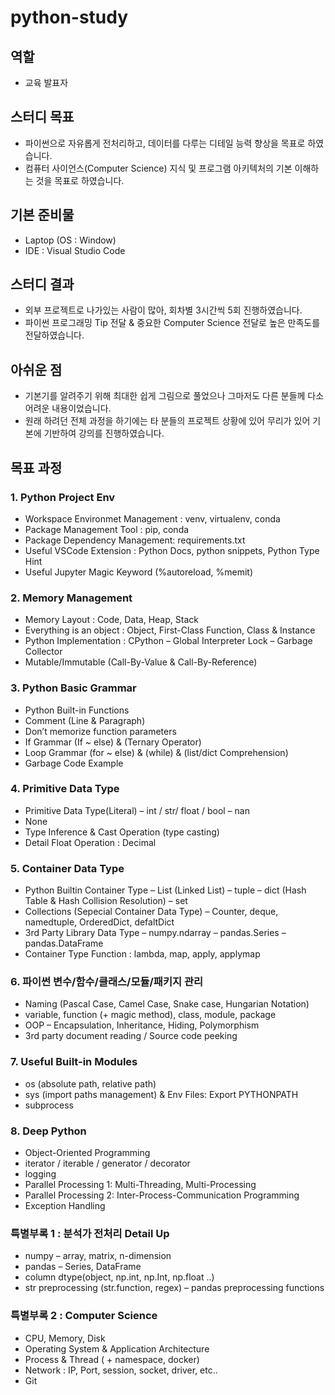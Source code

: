 # python-study

## 역할
-	교육 발표자

## 스터디 목표
-	파이썬으로 자유롭게 전처리하고, 데이터를 다루는 디테일 능력 향상을 목표로 하였습니다.
-	컴퓨터 사이언스(Computer Science) 지식 및 프로그램 아키텍처의 기본 이해하는 것을 목표로 하였습니다.

## 기본 준비물
- Laptop (OS : Window)
- IDE : Visual Studio Code

## 스터디 결과
-	외부 프로젝트로 나가있는 사람이 많아, 회차별 3시간씩 5회 진행하였습니다.
-	파이썬 프로그래밍 Tip 전달 & 중요한 Computer Science 전달로 높은 만족도를 전달하였습니다.

## 아쉬운 점
-	기본기를 알려주기 위해 최대한 쉽게 그림으로 풀었으나 그마저도 다른 분들께 다소 어려운 내용이었습니다.
-	원래 하려던 전체 과정을 하기에는 타 분들의 프로젝트 상황에 있어 무리가 있어 기본에 기반하여 강의를 진행하였습니다.

## 목표 과정

### 1. Python Project Env 
-	Workspace Environmet Management : venv, virtualenv, conda
-	Package Management Tool : pip, conda 
-	Package Dependency Management: requirements.txt
-	Useful VSCode Extension : Python Docs, python snippets, Python Type Hint
-	Useful Jupyter Magic Keyword (%autoreload, %memit)

### 2. Memory Management
-	Memory Layout : Code, Data, Heap, Stack
-	Everything is an object  : Object, First-Class Function, Class & Instance
-	Python Implementation : CPython
–	Global Interpreter Lock
–	Garbage Collector
-	Mutable/Immutable (Call-By-Value & Call-By-Reference)

### 3. Python Basic Grammar
-	Python Built-in Functions
-	Comment (Line & Paragraph)
-	Don’t memorize function parameters
-	If Grammar (If ~ else) & (Ternary Operator)
-	Loop Grammar  (for ~ else) & (while) & (list/dict Comprehension)
-	Garbage Code Example

### 4. Primitive Data Type
-	Primitive Data Type(Literal)
–	int / str/ float / bool
–	nan
-	None
-	Type Inference & Cast Operation (type casting)
-	Detail Float Operation : Decimal

### 5. Container Data Type
-	Python Builtin Container Type
–	List (Linked List)
–	tuple 
–	dict (Hash Table & Hash Collision Resolution)
–	set
-	Collections (Sepecial Container Data Type)
–	Counter, deque, namedtuple, OrderedDict, defaltDict 
-	3rd Party Library Data Type
–	numpy.ndarray
–	pandas.Series
–	pandas.DataFrame
-	Container Type Function : lambda, map, apply, applymap

### 6. 파이썬 변수/함수/클래스/모듈/패키지 관리
-	Naming (Pascal Case, Camel Case, Snake case, Hungarian Notation)
-	variable, function (+ magic method), class, module, package
-	OOP – Encapsulation, Inheritance, Hiding, Polymorphism
-	3rd party document reading / Source code peeking

### 7. Useful Built-in Modules
-	os (absolute path, relative path)
-	sys (import paths management) & Env Files: Export PYTHONPATH
-	subprocess

### 8. Deep Python
-	Object-Oriented Programming
-	iterator / iterable / generator / decorator
-	logging
-	Parallel Processing  1: Multi-Threading, Multi-Processing
-	Parallel Processing  2: Inter-Process-Communication Programming
-	Exception Handling

### 특별부록 1 : 분석가 전처리 Detail Up
-	numpy
–	array, matrix, n-dimension
-	pandas
–	Series, DataFrame
-	column dtype(object, np.int, np.Int, np.float ..)
-	str preprocessing (str.function, regex)
–	pandas preprocessing functions

### 특별부록 2 : Computer Science 
-	CPU, Memory, Disk
-	Operating System & Application Architecture
-	Process & Thread ( + namespace, docker)
-	Network : IP, Port, session, socket, driver, etc..
-	Git
